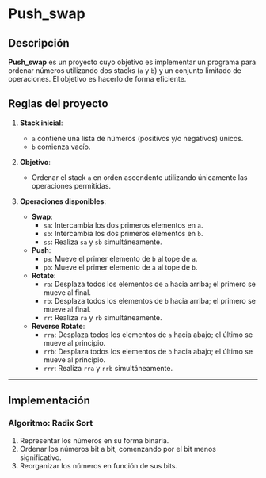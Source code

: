 # Push_swap

## Descripción

**Push_swap** es un proyecto cuyo objetivo es implementar un programa para ordenar números utilizando dos stacks (`a` y `b`) y un conjunto limitado de operaciones. El objetivo es hacerlo de forma eficiente.

## Reglas del proyecto

1. **Stack inicial**:
   - `a` contiene una lista de números (positivos y/o negativos) únicos.
   - `b` comienza vacío.

2. **Objetivo**:
   - Ordenar el stack `a` en orden ascendente utilizando únicamente las operaciones permitidas.

3. **Operaciones disponibles**:
   - **Swap**:
     - `sa`: Intercambia los dos primeros elementos en `a`.
     - `sb`: Intercambia los dos primeros elementos en `b`.
     - `ss`: Realiza `sa` y `sb` simultáneamente.
   - **Push**:
     - `pa`: Mueve el primer elemento de `b` al tope de `a`.
     - `pb`: Mueve el primer elemento de `a` al tope de `b`.
   - **Rotate**:
     - `ra`: Desplaza todos los elementos de `a` hacia arriba; el primero se mueve al final.
     - `rb`: Desplaza todos los elementos de `b` hacia arriba; el primero se mueve al final.
     - `rr`: Realiza `ra` y `rb` simultáneamente.
   - **Reverse Rotate**:
     - `rra`: Desplaza todos los elementos de `a` hacia abajo; el último se mueve al principio.
     - `rrb`: Desplaza todos los elementos de `b` hacia abajo; el último se mueve al principio.
     - `rrr`: Realiza `rra` y `rrb` simultáneamente.

---

## Implementación

### Algoritmo: **Radix Sort**

1. Representar los números en su forma binaria.
2. Ordenar los números bit a bit, comenzando por el bit menos significativo.
3. Reorganizar los números en función de sus bits.

